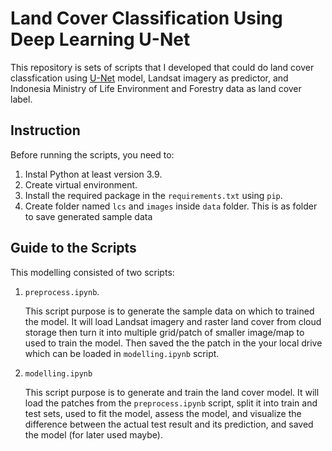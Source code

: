 # Land Cover Classification Using Deep Learning U-Net #

This repository is sets of scripts that I developed that could do land cover classfication using [U-Net](https://arxiv.org/abs/1505.04597]) model, Landsat imagery as predictor, and Indonesia Ministry of Life Environment and Forestry data as land cover label.

## Instruction ##
Before running the scripts, you need to:
1. Instal Python at least version 3.9.
2. Create virtual environment.
3. Install the required package in the `requirements.txt` using `pip`.
4. Create folder named `lcs` and `images` inside `data` folder. This is as folder to save generated sample data

## Guide to the Scripts ##
This modelling consisted of two scripts:
1. `preprocess.ipynb`.

	This script purpose is to generate the sample data on which to trained the model. It will load Landsat imagery and raster land cover from cloud storage then turn it into multiple grid/patch of smaller image/map to used to train the model. Then saved the the patch in the your local drive which can be loaded in `modelling.ipynb` script.

2. `modelling.ipynb`

	This script purpose is to generate and train the land cover model. It will load the patches from the ```preprocess.ipynb``` script, split it into train and test sets, used to fit the model, assess the model, and visualize the difference between the actual test result and its prediction, and saved the model (for later used maybe).
